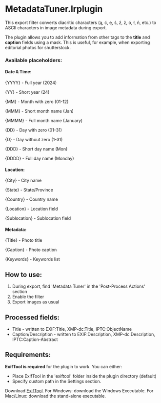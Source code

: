 # MetadataTuner.lrplugin
This export filter converts diacritic characters (ą, ć, ę, ś, ź, ż, ó, ł, ń, etc.) to ASCII characters in image metadata during export.

The plugin allows you to add information from other tags to the **title** and **caption** fields using a mask. This is useful, for example, when exporting editorial photos for shutterstock.
### Available placeholders:
#### Date & Time:
{YYYY} - Full year (2024)

{YY} - Short year (24)

{MM} - Month with zero (01-12)

{MMM} - Short month name (Jan)

{MMMM} - Full month name (January)

{DD} - Day with zero (01-31)

{D} - Day without zero (1-31)

{DDD} - Short day name (Mon)

{DDDD} - Full day name (Monday)
#### Location:
{City} - City name

{State} - State/Province

{Country} - Country name

{Location} - Location field

{Sublocation} - Sublocation field
#### Metadata:
{Title} - Photo title

{Caption} - Photo caption

{Keywords} - Keywords list
## How to use:
1. During export, find 'Metadata Tuner' in the 'Post-Process Actions' section
2. Enable the filter
3. Export images as usual
## Processed fields:
- Title - written to EXIF:Title, XMP-dc:Title, IPTC:ObjectName
- Caption/Description - written to EXIF:Description, XMP-dc:Description, IPTC:Caption-Abstract
## Requirements:
**ExifTool is required** for the plugin to work. You can either:
- Place ExifTool in the 'exiftool' folder inside the plugin directory (default)
- Specify custom path in the Settings section.

Download [ExifTool](https://exiftool.org/). For Windows: download the Windows Executable. For Mac/Linux: download the stand-alone executable.
